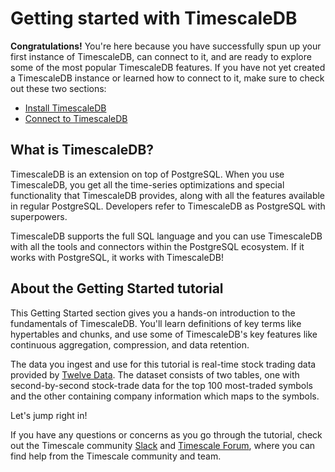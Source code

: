 # Getting started with TimescaleDB

**Congratulations!** You're here because you have successfully spun 
up your first instance of TimescaleDB, can connect to it, and are ready to 
explore some of the most popular TimescaleDB features. If you have not yet 
created a TimescaleDB instance or learned how to connect to it, make sure to 
check out these two sections:
 * [Install TimescaleDB][install]
 * [Connect to TimescaleDB][connecting]


## What is TimescaleDB?
TimescaleDB is an extension on top of PostgreSQL. 
When you use TimescaleDB, you get all the time-series optimizations and special 
functionality that TimescaleDB provides, along with all the features available 
in regular PostgreSQL. Developers refer to TimescaleDB as PostgreSQL with 
superpowers.

TimescaleDB supports the full SQL language and you can use TimescaleDB with
all the tools and connectors within the PostgreSQL ecosystem. If it works with
PostgreSQL, it works with TimescaleDB!

## About the Getting Started tutorial
This Getting Started section gives you a hands-on introduction to the 
fundamentals of TimescaleDB. You'll learn definitions
of key terms like hypertables and chunks, and use some of TimescaleDB's key 
features like continuous aggregation, compression, and data retention. 

The data you ingest and use for this tutorial is real-time stock trading data 
provided by [Twelve Data][twelve-data]. The dataset consists of two tables, 
one with second-by-second stock-trade data for the top 100 most-traded symbols 
and the other containing company information which maps to the symbols.   

Let's jump right in!

If you have any questions or concerns as you go through the tutorial,
check out the Timescale community [Slack][slack] and [Timescale Forum][forum], where 
you can find help from the Timescale community and team. 


[install]: /install/:currentVersion:/
[connecting]: /how-to-guides/connecting/
[twelve-data]: https://twelvedata.com/
[connecting]: /getting-started/next-steps/
[slack]: https://slack.timescale.com/
[forum]: https://www.timescale.com/forum

